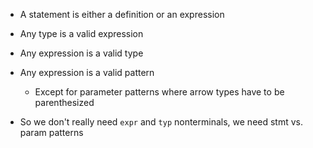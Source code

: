 * A statement is either a definition or an expression
* Any type is a valid expression
* Any expression is a valid type
* Any expression is a valid pattern
    - Except for parameter patterns where arrow types have to be parenthesized

* So we don't really need `expr` and `typ` nonterminals, we need stmt vs. param
  patterns
